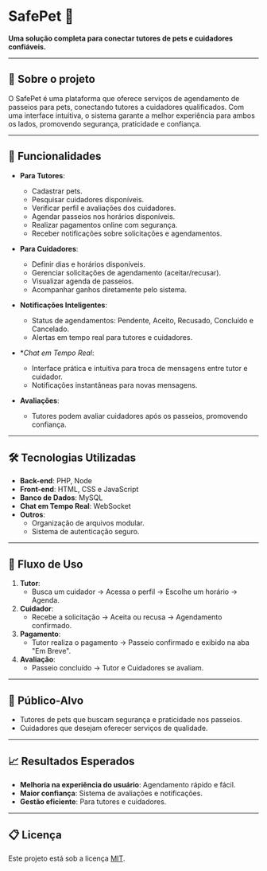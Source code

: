 # SafePet 🐾  
**Uma solução completa para conectar tutores de pets e cuidadores confiáveis.**

---

## 🚀 Sobre o projeto  
O SafePet é uma plataforma que oferece serviços de agendamento de passeios para pets, conectando tutores a cuidadores qualificados. Com uma interface intuitiva, o sistema garante a melhor experiência para ambos os lados, promovendo segurança, praticidade e confiança.

---

## 🌟 Funcionalidades  

- **Para Tutores**:
  - Cadastrar pets.
  - Pesquisar cuidadores disponíveis.  
  - Verificar perfil e avaliações dos cuidadores.  
  - Agendar passeios nos horários disponíveis.  
  - Realizar pagamentos online com segurança.  
  - Receber notificações sobre solicitações e agendamentos.  

- **Para Cuidadores**:  
  - Definir dias e horários disponíveis.  
  - Gerenciar solicitações de agendamento (aceitar/recusar).  
  - Visualizar agenda de passeios.  
  - Acompanhar ganhos diretamente pelo sistema.  

- **Notificações Inteligentes**:  
  - Status de agendamentos: Pendente, Aceito, Recusado, Concluído e Cancelado.  
  - Alertas em tempo real para tutores e cuidadores.

- **Chat em Tempo Real*:  
  - Interface prática e intuitiva para troca de mensagens entre tutor e cuidador.
  - Notificações instantâneas para novas mensagens.
    
- **Avaliações**:  
  - Tutores podem avaliar cuidadores após os passeios, promovendo confiança.  

---

## 🛠️ Tecnologias Utilizadas  

- **Back-end**: PHP, Node
- **Front-end**: HTML, CSS e JavaScript  
- **Banco de Dados**: MySQL
- **Chat em Tempo Real**: WebSocket
- **Outros**:  
  - Organização de arquivos modular.  
  - Sistema de autenticação seguro.  

---

## 🚶 Fluxo de Uso  

1. **Tutor**:  
   - Busca um cuidador -> Acessa o perfil -> Escolhe um horário -> Agenda.  
2. **Cuidador**:  
   - Recebe a solicitação -> Aceita ou recusa -> Agendamento confirmado.  
3. **Pagamento**:  
   - Tutor realiza o pagamento -> Passeio confirmado e exibido na aba "Em Breve".
4. **Avaliação**:  
   - Passeio concluído -> Tutor e Cuidadores se avaliam.
---

## 🤝 Público-Alvo  

- Tutores de pets que buscam segurança e praticidade nos passeios.  
- Cuidadores que desejam oferecer serviços de qualidade.  

---

## 📈 Resultados Esperados  

- **Melhoria na experiência do usuário**: Agendamento rápido e fácil.  
- **Maior confiança**: Sistema de avaliações e notificações.  
- **Gestão eficiente**: Para tutores e cuidadores.  

---

## 📋 Licença  

Este projeto está sob a licença [MIT](LICENSE).  
